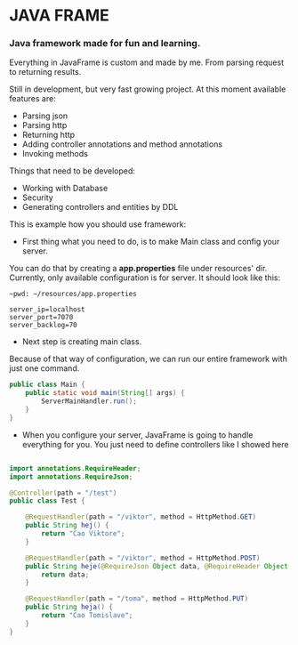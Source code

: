 # JAVA FRAME

### Java framework made for fun and learning.

Everything in JavaFrame is custom and made by me. From parsing request to returning results.

Still in development, but very fast growing project. At this moment available features are:

* Parsing json
* Parsing http
* Returning http
* Adding controller annotations and method annotations
* Invoking methods

Things that need to be developed:

* Working with Database
* Security
* Generating controllers and entities by DDL

This is example how you should use framework:

* First thing what you need to do, is to make Main class and config your server.

You can do that by creating a **app.properties** file under resources' dir. Currently, only available configuration is
for server. It should look like this:

```
~pwd: ~/resources/app.properties

server_ip=localhost
server_port=7070
server_backlog=70
```

* Next step is creating main class.

Because of that way of configuration, we can run our entire framework with just one command.

```java
public class Main {
    public static void main(String[] args) {
        ServerMainHandler.run();
    }
}
```

* When you configure your server, JavaFrame is going to handle everything for you. You just need to define controllers
  like I showed here

```java

import annotations.RequireHeader;
import annotations.RequireJson;

@Controller(path = "/test")
public class Test {

    @RequestHandler(path = "/viktor", method = HttpMethod.GET)
    public String hej() {
        return "Cao Viktore";
    }

    @RequestHandler(path = "/viktor", method = HttpMethod.POST)
    public String heje(@RequireJson Object data, @RequireHeader Object header) {
        return data;
    }

    @RequestHandler(path = "/toma", method = HttpMethod.PUT)
    public String heja() {
        return "Cao Tomislave";
    }
}
```
